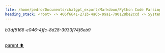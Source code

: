 ```yaml
---
file: /home/pedro/Documents/chatgpt_export/Markdown/Python Code Parsing & Querying.md
heading_stack: <root> -> 406f6641-271b-4a6b-99a1-790128be2ccd -> System -> f130a532-fc36-404b-b0e3-c26e0633c6e1 -> System -> aaa28037-7e53-419f-8481-51c794baccfa -> User -> Importing the necessary module and initializing the parser and language objects -> Getting the Python language and parser -> Parsing the sample code -> Printing the structure -> Constructing the query to find all definitions of classes or functions -> Creating the query -> Capturing the nodes -> Displaying the captures -> 53cd9cab-e486-484d-8cf0-194db868867f -> Assistant -> 55c32a27-fba1-4039-9e30-57f7e21cf221 -> Tool -> b3df5168-e046-4ffc-8d28-3933f74f6eb9
---
```

###### b3df5168-e046-4ffc-8d28-3933f74f6eb9
[parent ⬆️](#55c32a27-fba1-4039-9e30-57f7e21cf221)
